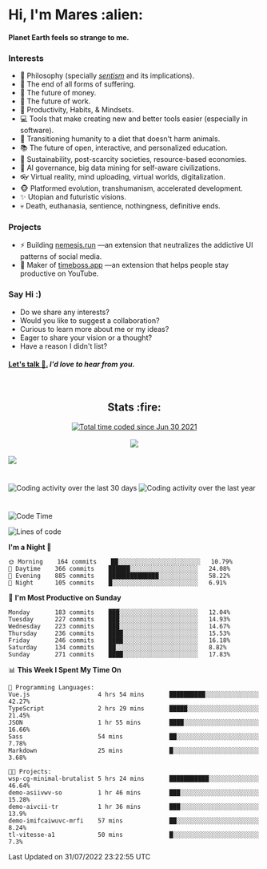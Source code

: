 <h1>Hi, I'm Mares :alien:</h1>

#### Planet Earth feels so strange to me.

### **Interests**

- 🌊 Philosophy (specially [_sentism_][sentismmedium] and its implications).
- 🎯 The end of all forms of suffering.
- 💸 The future of money.
- 💼 The future of work.
- 🧠 Productivity, Habits, & Mindsets.
- 💻 Tools that make creating new and better tools easier (especially in software).
- 🥗 Transitioning humanity to a diet that doesn't harm animals.
- 📚 The future of open, interactive, and personalized education.
- 🌱 Sustainability, post-scarcity societies, resource-based economies.
- 🤖 AI governance, big data mining for self-aware civilizations.
- 👓 Virtual reality, mind uploading, virtual worlds, digitalization.
- 🐵 Platformed evolution, transhumanism, accelerated development.
- ✨ Utopian and futuristic visions.
- 💀 Death, euthanasia, sentience, nothingness, definitive ends.


### **Projects**

- ⚡ Building [nemesis.run](https://chrome.google.com/webstore/detail/nemesis-%E2%80%93-humane-design-f/blfbbifgjgikekfochleknjcopefifgo?hl=en) —an extension that neutralizes the addictive UI patterns of social media.
- 💎 Maker of [timeboss.app](https://timeboss.app) —an extension that helps people stay productive on YouTube.


### **Say Hi :)**

- Do we share any interests?
- Would you like to suggest a collaboration?
- Curious to learn more about me or my ideas?
- Eager to share your vision or a thought?
- Have a reason I didn't list?

#### [Let's talk :wave:.](mailto:mareszhar@gmail.com) _I'd love to hear from you_.

[sentismmedium]: https://medium.com/@mareszhar/born-a-prisoner-a-reflection-about-life-its-struggles-and-a-plan-to-escape-d8566ce9b026

<br>

<h2 align="center">Stats :fire:</h2>

<div align="center">
  <a href="https://wakatime.com/@cfdc0e0d-4860-4b62-9ff0-cb659185525e">
    <img src="https://wakatime.com/badge/user/cfdc0e0d-4860-4b62-9ff0-cb659185525e.svg" alt="Total time coded since Jun 30 2021" />
  </a>
</div>

<br>

<!-- 
Add or remove this: 
&dates=B1AAB3FF 
...or this...
&date_format=M%20j%5B%2C%20Y%5D
from the *streak stats URL below* if they get bugged and aren't updating: 
-->

<div align="center">
  <img src="https://github-readme-streak-stats.herokuapp.com?user=mareszhar&theme=black-ice&hide_border=true&stroke=FFFFFF15&ring=DF8FFE&fire=DF8FFE&currStreakLabel=DF8FFE&background=1A232A&currStreakNum=86FFAB&dates=B1AAB3FF&date_format=M%20j%5B%2C%20Y%5D">
</div>

<br>

<img src="https://activity-graph.herokuapp.com/graph?username=mareszhar&theme=nord&bg_color=00000000&color=979797&line=DF8FFE&point=00000000&area=true&hide_border=true">

<br>

<h1></h1>

<img src="https://wakatime.com/share/@mares/5df0ff02-9c79-41b4-b540-51dc9c65a57b.svg" alt="Coding activity over the last 30 days" />
<img src="https://wakatime.com/share/@mares/ea89ba71-f374-40af-930c-e0655909fe37.svg" alt="Coding activity over the last year" />

<h1></h1>

<!--START_SECTION:waka-->
![Code Time](http://img.shields.io/badge/Code%20Time-555%20hrs%2049%20mins-blue)

![Lines of code](https://img.shields.io/badge/From%20Hello%20World%20I%27ve%20Written-149%20Thousand%20lines%20of%20code-blue)

**I'm a Night 🦉** 

```text
🌞 Morning    164 commits    ██░░░░░░░░░░░░░░░░░░░░░░░   10.79% 
🌆 Daytime    366 commits    ██████░░░░░░░░░░░░░░░░░░░   24.08% 
🌃 Evening    885 commits    ██████████████░░░░░░░░░░░   58.22% 
🌙 Night      105 commits    █░░░░░░░░░░░░░░░░░░░░░░░░   6.91%

```
📅 **I'm Most Productive on Sunday** 

```text
Monday       183 commits    ███░░░░░░░░░░░░░░░░░░░░░░   12.04% 
Tuesday      227 commits    ███░░░░░░░░░░░░░░░░░░░░░░   14.93% 
Wednesday    223 commits    ███░░░░░░░░░░░░░░░░░░░░░░   14.67% 
Thursday     236 commits    ████░░░░░░░░░░░░░░░░░░░░░   15.53% 
Friday       246 commits    ████░░░░░░░░░░░░░░░░░░░░░   16.18% 
Saturday     134 commits    ██░░░░░░░░░░░░░░░░░░░░░░░   8.82% 
Sunday       271 commits    ████░░░░░░░░░░░░░░░░░░░░░   17.83%

```


📊 **This Week I Spent My Time On** 

```text
💬 Programming Languages: 
Vue.js                   4 hrs 54 mins       ██████████░░░░░░░░░░░░░░░   42.27% 
TypeScript               2 hrs 29 mins       █████░░░░░░░░░░░░░░░░░░░░   21.45% 
JSON                     1 hr 55 mins        ████░░░░░░░░░░░░░░░░░░░░░   16.66% 
Sass                     54 mins             ██░░░░░░░░░░░░░░░░░░░░░░░   7.78% 
Markdown                 25 mins             █░░░░░░░░░░░░░░░░░░░░░░░░   3.68%

🐱‍💻 Projects: 
wsp-cg-minimal-brutalist 5 hrs 24 mins       ███████████░░░░░░░░░░░░░░   46.64% 
demo-asiivwv-so          1 hr 46 mins        ███░░░░░░░░░░░░░░░░░░░░░░   15.28% 
demo-aivcii-tr           1 hr 36 mins        ███░░░░░░░░░░░░░░░░░░░░░░   13.9% 
demo-imifcaiwuvc-mrfi    57 mins             ██░░░░░░░░░░░░░░░░░░░░░░░   8.24% 
tl-vitesse-a1            50 mins             █░░░░░░░░░░░░░░░░░░░░░░░░   7.3%

```


 Last Updated on 31/07/2022 23:22:55 UTC
<!--END_SECTION:waka-->
